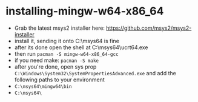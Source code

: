 # installing-mingw-w64-x86_64

- Grab the latest msys2 installer here: https://github.com/msys2/msys2-installer
- install it, sending it onto C:\msys64 is fine
- after its done open the shell at C:\msys64\ucrt64.exe
- then run `pacman -S mingw-w64-x86_64-gcc`
- if you need make: `pacman -S make`
- after you're done, open sys prop `C:\Windows\System32\SystemPropertiesAdvanced.exe` and add the following paths to your environment
- `C:\msys64\mingw64\bin`
- `C:\msys64\`
